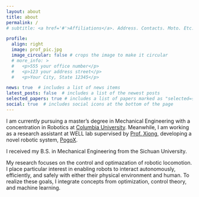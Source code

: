 ```yaml
---
layout: about
title: about
permalink: /
# subtitle: <a href='#'>Affiliations</a>. Address. Contacts. Moto. Etc.

profile:
  align: right
  image: prof_pic.jpg
  image_circular: false # crops the image to make it circular
  # more_info: >
  #   <p>555 your office number</p>
  #   <p>123 your address street</p>
  #   <p>Your City, State 12345</p>

news: true  # includes a list of news items
latest_posts: false  # includes a list of the newest posts
selected_papers: true # includes a list of papers marked as "selected={true}"
social: true  # includes social icons at the bottom of the page
---
```


I am currently pursuing a master’s degree in Mechanical Engineering with a concentration in Robotics at [Columbia University](https://www.me.columbia.edu/). Meanwhile, I am working as a research assistant at WELL lab supervised by [Prof. Xiong](https://www.xiaobinxiong.info/about), developing a novel robotic system, [PogoX](https://arxiv.org/abs/2309.13737). 

I received my B.S. in Mechanical Engineering from the Sichuan University. 

My research focuses on the control and optimazation of robotic locomotion. I place particular interest in enabling robots to interact autonomously, efficiently, and safely with either their physical environment and human. To realize these goals, I integrate concepts from optimization, control theory, and machine learning.

<!-- Put your address / P.O. box / other info right below your picture. You can also disable any of these elements by editing `profile` property of the YAML header of your `_pages/about.md`. Edit `_bibliography/papers.bib` and Jekyll will render your [publications page](/al-folio/publications/) automatically.

Link to your social media connections, too. This theme is set up to use [Font Awesome icons](http://fortawesome.github.io/Font-Awesome/) and [Academicons](https://jpswalsh.github.io/academicons/), like the ones below. Add your Facebook, Twitter, LinkedIn, Google Scholar, or just disable all of them. -->